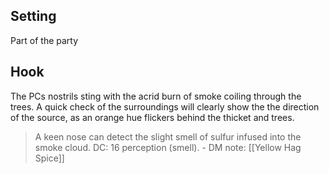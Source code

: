 
## Setting
Part of the party 

## Hook
The PCs nostrils sting with the acrid burn of smoke coiling through the trees. A quick check of the surroundings will clearly show the the direction of the source, as an orange hue flickers behind the thicket and trees.
>A keen nose can detect the slight smell of sulfur infused into the smoke cloud. DC: 16 perception (smell). - DM note: [[Yellow Hag Spice]]
